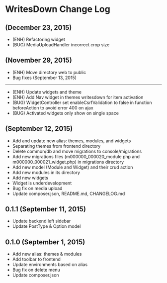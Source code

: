 WritesDown Change Log
=====================
(December 23, 2015)
-------------------
* (ENH) Refactoring widget
* (BUG) MediaUploadHandler incorrect crop size

(November 29, 2015)
-------------------
* (ENH) Move directory web to public
* Bug fixes
(September 13, 2015)
--------------------
* (ENH) Update widgets and theme
* (ENH) Add Nav widget in themes writesdown for item activation
* (BUG) WidgetController set enableCsrfValidation to false in function beforeAction to avoid error 400 on ajax
* (BUG) Activated widgets only show on single space

(September 12, 2015)
--------------------
* Add and update new alias: themes, modules, and widgets
* Separating themes from frontend directory
* Delete common/db and move migrations to console/migrations 
* Add new migrations files (m000000_000020_module.php and m000000_000021_widget.php) in migrations directory
* Add new model (Module and Widget) and their crud action
* Add new modules in its directory
* Add new widgets
* Widget is underdevelopment
* Bug fix on media upload
* Update composer.json, README.md, CHANGELOG.md

0.1.1 (September 11, 2015)
--------------------------
* Update backend left sidebar
* Update PostType &amp; Option model 

0.1.0 (September 1, 2015)
------------------------
* Add new alias: themes &amp; modules
* Add toolbar to frontend
* Update environments based on alias
* Bug fix on delete menu
* Update composer.json
